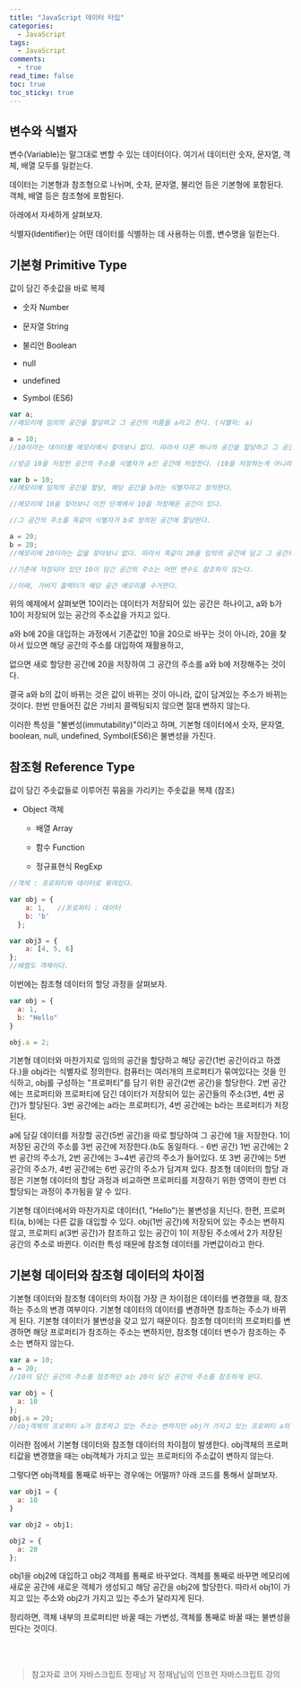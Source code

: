 ```yaml
---
title: "JavaScript 데이터 타입"
categories:
  - JavaScript
tags:
  - JavaScript
comments:
  - true
read_time: false
toc: true
toc_sticky: true
---
```



## 변수와 식별자

변수(Variable)는 말그대로 변할 수 있는 데이터이다. 여기서 데이터란 숫자, 문자열, 객체, 배열 모두를 일컫는다.

데이터는 기본형과 참조형으로 나뉘며, 숫자, 문자열, 불리언 등은 기본형에 포함된다. 객체, 배열 등은 참조형에 포함된다.

아래에서 자세하게 살펴보자.

식별자(Identifier)는 어떤 데이터를 식별하는 데 사용하는 이름, 변수명을 일컫는다.


## 기본형 Primitive Type 

값이 담긴 주솟값을 바로 복제

- 숫자 Number

- 문자열 String

- 불리언 Boolean

- null

- undefined

- Symbol (ES6)

```js
var a;  
//메모리에 임의의 공간을 할당하고 그 공간의 이름을 a라고 한다. (식별자: a)

a = 10; 
//10이라는 데이터를 메모리에서 찾아보니 없다. 따라서 다른 하나의 공간을 할당하고 그 공간에 10이라는 값을 저장한다.

//방금 10을 저장한 공간의 주소를 식별자가 a인 공간에 저장한다. (10을 저장하는게 아니라 10이 저장되어 있는 공간을 저장)

var b = 10;
//메모리에 임의의 공간을 할당, 해당 공간을 b라는 식별자라고 정의한다.

//메모리에 10을 찾아보니 이전 단계에서 10을 저장해둔 공간이 있다. 

//그 공간의 주소를 똑같이 식별자가 b로 정의된 공간에 할당한다.

a = 20;
b = 20;
//메모리에 20이라는 값을 찾아보니 없다. 따라서 똑같이 20을 임의의 공간에 담고 그 공간의 주소를 a와 b에 저장한다.

//기존에 저장되어 있던 10이 담긴 공간의 주소는 어떤 변수도 참조하지 않는다.

//이때, 가비지 콜렉터가 해당 공간 메모리를 수거한다.
```

위의 예제에서 살펴보면 10이라는 데이터가 저장되어 있는 공간은 하나이고, a와 b가 10이 저장되어 있는 공간의 주소값을 가지고 있다.

a와 b에 20을 대입하는 과정에서 기존값인 10을 20으로 바꾸는 것이 아니라, 20을 찾아서 있으면 해당 공간의 주소를 대입하여 재활용하고,

없으면 새로 할당한 공간에 20을 저장하여 그 공간의 주소를 a와 b에 저장해주는 것이다.

결국 a와 b의 값이 바뀌는 것은 값이 바뀌는 것이 아니라, 값이 담겨있는 주소가 바뀌는 것이다. 한번 만들어진 값은 가비지 콜렉팅되지 않으면 절대 변하지 않는다.

이러한 특성을 "불변성(immutability)"이라고 하며, 기본형 데이터에서 숫자, 문자열, boolean, null, undefined, Symbol(ES6)은 불변성을 가진다. 


## 참조형 Reference Type

값이 담긴 주솟값들로 이루어진 묶음을 가리키는 주솟값을 복제 (참조)

- Object 객체

  - 배열 Array

  - 함수 Function

  - 정규표현식 RegExp


```js
//객체 : 프로퍼티와 데이터로 묶여있다.

var obj = {
    a: 1,   //프로퍼티 : 데이터
    b: 'b'
  };
```

```js
var obj3 = {
    a: [4, 5, 6]
};
//배열도 객체이다.
```

이번에는 참조형 데이터의 할당 과정을 살펴보자.

```js
var obj = {
  a: 1,
  b: "Hello"
}

obj.a = 2;
```

기본형 데이터와 마찬가지로 임의의 공간을 할당하고 해당 공간(1번 공간이라고 하겠다.)을 obj라는 식별자로 정의한다. 컴퓨터는 여러개의 프로퍼티가 묶여있다는 것을 인식하고, obj를 구성하는 "프로퍼티"를 담기 위한 공간(2번 공간)을 할당한다. 2번 공간에는 프로퍼티와 프로퍼티에 담긴 데이터가 저장되어 있는 공간들의 주소(3번, 4번 공간)가 할당된다. 3번 공간에는 a라는 프로퍼티가, 4번 공간에는 b라는 프로퍼티가 저장된다.

a에 담길 데이터를 저장할 공간(5번 공간)을 따로 할당하여 그 공간에 1을 저장한다. 1이 저장된 공간의 주소를 3번 공간에 저장한다.(b도 동일하다. - 6번 공간)
1번 공간에는 2번 공간의 주소가, 2번 공간에는 3~4번 공간의 주소가 들어있다. 또 3번 공간에는 5번 공간의 주소가, 4번 공간에는 6번 공간의 주소가 담겨져 있다.
참조형 데이터의 할당 과정은 기본형 데이터의 할당 과정과 비교하면 프로퍼티를 저장하기 위한 영역이 한번 더 할당되는 과정이 추가됨을 알 수 있다.

기본형 데이터에서와 마찬가지로 데이터(1, "Hello")는 불변성을 지닌다. 한편, 프로퍼티(a, b)에는 다른 값을 대입할 수 있다. obj(1번 공간)에 저장되어 있는 주소는 변하지 않고, 프로퍼티 a(3번 공간)가 참조하고 있는 공간이 1이 저장된 주소에서 2가 저장된 공간의 주소로 바뀐다. 이러한 특성 때문에 참조형 데이터를 가변값이라고 한다.


## 기본형 데이터와 참조형 데이터의 차이점

기본형 데이터와 참조형 데이터의 차이점 가장 큰 차이점은 데이터를 변경했을 때, 참조하는 주소의 변경 여부이다. 기본형 데이터의 데이터를 변경하면 참조하는 주소가 바뀌게 된다. 기본형 데이터가 불변성을 갖고 있기 때문이다. 참조형 데이터의 프로퍼티를 변경하면 해당 프로퍼티가 참조하는 주소는 변하지만, 참조형 데이터 변수가 참조하는 주소는 변하지 않는다.

```js
var a = 10;
a = 20;
//10이 담긴 공간의 주소를 참조하던 a는 20이 담긴 공간의 주소를 참조하게 된다.

var obj = {
  a: 10
};
obj.a = 20;
//obj객체의 프로퍼티 a가 참조하고 있는 주소는 변하지만 obj가 가지고 있는 프로퍼티 a의 주소는 변하지 않는다.
```

이러한 점에서 기본형 데이터와 참조형 데이터의 차이점이 발생한다. obj객체의 프로퍼티값을 변경했을 때는 obj객체가 가지고 있는 프로퍼티의 주소값이 변하지 않는다.

그렇다면 obj객체를 통째로 바꾸는 경우에는 어떨까? 아래 코드를 통해서 살펴보자.

```js
var obj1 = {
  a: 10
}

var obj2 = obj1;

obj2 = {
  a: 20
};
```

obj1을 obj2에 대입하고 obj2 객체를 통째로 바꾸었다. 객체를 통째로 바꾸면 메모리에 새로운 공간에 새로운 객체가 생성되고 해당 공간을 obj2에 할당한다. 따라서 obj1이 가지고 있는 주소와 obj2가 가지고 있는 주소가 달라지게 된다. 

정리하면, 객체 내부의 프로퍼티만 바꿀 때는 가변성, 객체를 통째로 바꿀 때는 불변성을 띤다는 것이다.

<br><br>
>참고자료
>코어 자바스크립트 정재남 저
>정재남님의 인프런 자바스크립트 강의